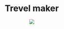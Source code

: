 <h1 align="center">Trevel maker</h1>
<p align="center"><img align="center" width=auto height=auto src="![test](https://github.com/HEXKEY-project/travelmaker/assets/85326632/9112fdff-c838-4028-9df7-d531d579918d)"> </p>
